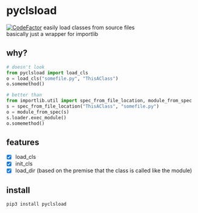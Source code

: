 # pyclsload
[![CodeFactor](https://www.codefactor.io/repository/github/nbdy/pyclsload/badge)](https://www.codefactor.io/repository/github/nbdy/pyclsload)
easily load classes from source files<br>
basically just a wrapper for importlib
## why?
```python
# doesn't look
from pyclsload import load_cls
o = load_cls("somefile.py", "ThisAClass")
o.somemethod()

# better than
from importlib.util import spec_from_file_location, module_from_spec
s = spec_from_file_location("ThisAClass", "somefile.py")
o = module_from_spec(s)
s.loader.exec_module()
o.somemethod()
```
## features
- [X] load_cls
- [X] init_cls
- [X] load_dir (based on the premise that the class is called like the module)
## install
```shell
pip3 install pyclsload
```